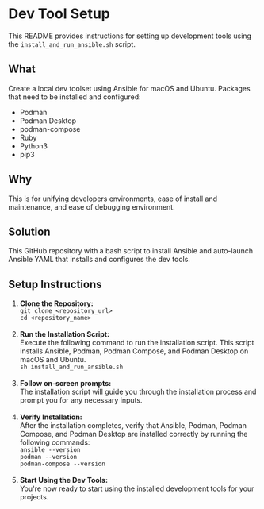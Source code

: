 <h1>Dev Tool Setup</h1>
<p>This README provides instructions for setting up development tools using the <code>install_and_run_ansible.sh</code> script.</p>

<h2>What</h2>
<p>Create a local dev toolset using Ansible for macOS and Ubuntu. Packages that need to be installed and configured:</p>
<ul>
  <li>Podman</li>
  <li>Podman Desktop</li>
  <li>podman-compose</li>
  <li>Ruby</li>
  <li>Python3</li>
  <li>pip3</li>
</ul>

<h2>Why</h2>
<p>This is for unifying developers environments, ease of install and maintenance, and ease of debugging environment.</p>

<h2>Solution</h2>
<p>This GitHub repository with a bash script to install Ansible and auto-launch Ansible YAML that installs and configures the dev tools.</p>

<h2>Setup Instructions</h2>
<ol>
  <li>
    <strong>Clone the Repository:</strong>
    <div>
      <code>git clone &lt;repository_url&gt;</code><br>
      <code>cd &lt;repository_name&gt;</code>
    </div><br>
  </li>
  <li>
    <strong>Run the Installation Script:</strong>
    <div>
      Execute the following command to run the installation script. This script installs Ansible, Podman, Podman Compose, and Podman Desktop on macOS and Ubuntu.<br>
      <code>sh install_and_run_ansible.sh</code>
    </div>
    <br>
  </li>
  <li>
    <strong>Follow on-screen prompts:</strong>
    <div>The installation script will guide you through the installation process and prompt you for any necessary inputs.</div><br>
  </li>
  <li>
    <strong>Verify Installation:</strong>
    <div>
      After the installation completes, verify that Ansible, Podman, Podman Compose, and Podman Desktop are installed correctly by running the following commands: <br>
      <code>ansible --version</code><br>
      <code>podman --version</code><br>
      <code>podman-compose --version</code>
    </div>
    <br>
  </li>
  <li>
    <strong>Start Using the Dev Tools:</strong>
    <div>You're now ready to start using the installed development tools for your projects.</div>
  </li>
</ol>


